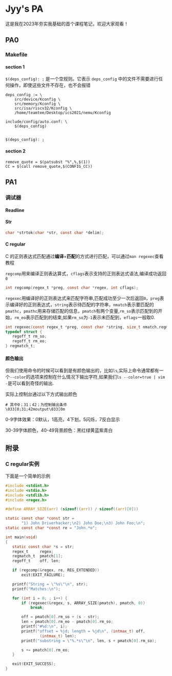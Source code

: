 # Jyy's PA

这是我在2023年夯实我基础的首个课程笔记，欢迎大家观看！

## PA0


### Makefile

#### section 1
 `$(deps_config): ;` 是一个空规则。它表示 `deps_config` 中的文件不需要进行任何操作，即使这些文件不存在，也不会报错

```
deps_config := \
	src/device/Kconfig \
	src/memory/Kconfig \
	src/isa/riscv32/Kconfig \
	/home/teamtee/Desktop/ics2021/nemu/Kconfig

include/config/auto.conf: \
	$(deps_config)


$(deps_config): ;
```


#### section 2 
```
remove_quote = $(patsubst "%",%,$(1))
CC = $(call remove_quote,$(CONFIG_CC))

```
## PA1


### 调试器

#### Readline

#### Str

```c
char *strtok(char *str, const char *delim);
```

#### C regular

C 的正则表达式匹配通过**编译**+**匹配**的方式进行匹配，可以通过`man regexec`查看教程

`regcomp`用来编译正则表达算式，`cflags`表示支持的正则表达式语法,编译成功返回`0`

```c
int regcomp(regex_t *preg, const char *regex, int cflags);

```
`regexec`用编译好的正则表达式来匹配字符串,匹配成功至少一次后返回`0`，`preg`表示编译好的正则表达式，`string`表示待匹配的字符串，`nmatch`表示要匹配的`pmathc`，`pmathc`用来存储匹配的信息，`pmatch`有两个变量,`rm_so`表示匹配到的开始，`rm_eo`表示匹配到的结束,如果`rm_so`为`-1`表示未匹配到，`eflags`一般取0.

```c
int regexec(const regex_t *preg, const char *string, size_t nmatch,regmatch_t pmatch[], int eflags);
typedef struct {
   regoff_t rm_so;
   regoff_t rm_eo;
} regmatch_t;
```


#### 颜色输出
但我们使用命令的时候可以看到是有颜色输出的，比如`ls`,实际上命令通常都有一个`--color`的选项来控制在什么情况下输出字符,如果我们`ls --color=true | vim -`是可以看到奇怪的输出.

实际上控制台通过以下方式输出颜色

```
# 其中0；31；42；为控制输出条件
\033[0;31;42moutput\033[0m

```
0-9字体效果：0默认，1高亮，4下划，5闪烁，7反白显示

30-39字体颜色，40-49背景颜色：黑红绿黄蓝紫青白

## 附录

### C regular实例
下面是一个简单的示例

```c
#include <stdint.h>
#include <stdio.h>
#include <stdlib.h>
#include <regex.h>

#define ARRAY_SIZE(arr) (sizeof((arr)) / sizeof((arr)[0]))

static const char *const str =
       "1) John Driverhacker;\n2) John Doe;\n3) John Foo;\n";
static const char *const re = "John.*o";

int main(void)
{
   static const char *s = str;
   regex_t     regex;
   regmatch_t  pmatch[1];
   regoff_t    off, len;

   if (regcomp(&regex, re, REG_EXTENDED))
       exit(EXIT_FAILURE);

   printf("String = \"%s\"\n", str);
   printf("Matches:\n");

   for (int i = 0; ; i++) {
       if (regexec(&regex, s, ARRAY_SIZE(pmatch), pmatch, 0))
           break;

       off = pmatch[0].rm_so + (s - str);
       len = pmatch[0].rm_eo - pmatch[0].rm_so;
       printf("#%d:\n", i);
       printf("offset = %jd; length = %jd\n", (intmax_t) off,
               (intmax_t) len);
       printf("substring = \"%.*s\"\n", len, s + pmatch[0].rm_so);

       s += pmatch[0].rm_eo;
   }

   exit(EXIT_SUCCESS);
}

```